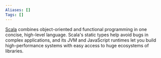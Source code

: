 ```yaml
---
Aliases: []
Tags: []
---
```

[Scala](https://scala-lang.org/) combines object-oriented and functional programming in one concise, high-level language. Scala's static types help avoid bugs in complex applications, and its JVM and JavaScript runtimes let you build high-performance systems with easy access to huge ecosystems of libraries.